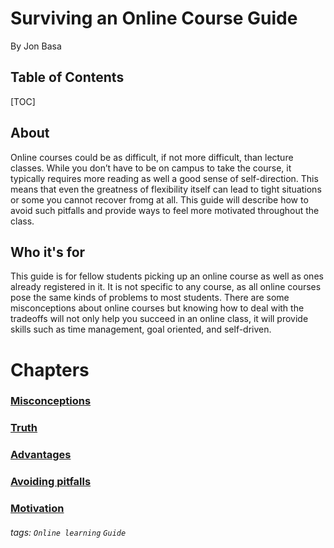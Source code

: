 
Surviving an Online Course Guide
===
By Jon Basa


## Table of Contents

[TOC]

## About

Online courses could be as difficult, if not more difficult, than lecture classes. While you don’t have to be on campus to take the course, it typically requires more reading as well a good sense of self-direction. This means that even the greatness of flexibility itself can lead to tight situations or some you cannot recover fromg at all. This guide will describe how to avoid such pitfalls and provide ways to feel more motivated throughout the class. 

## Who it's for

This guide is for fellow students picking up an online course as well as ones already registered in it. It is not specific to any course, as all online courses pose the same kinds of problems to most students. There are some misconceptions about online courses but knowing how to deal with the tradeoffs will not only help you succeed in an online class, it will provide skills such as time management, goal oriented, and self-driven.

Chapters
===
### [Misconceptions](../blob/master/LICENSE)

### [Truth](../blob/master/LICENSE)

### [Advantages](../blob/master/LICENSE)

### [Avoiding pitfalls](../blob/master/LICENSE)

### [Motivation](../blob/master/LICENSE)



###### tags: `Online learning` `Guide`
